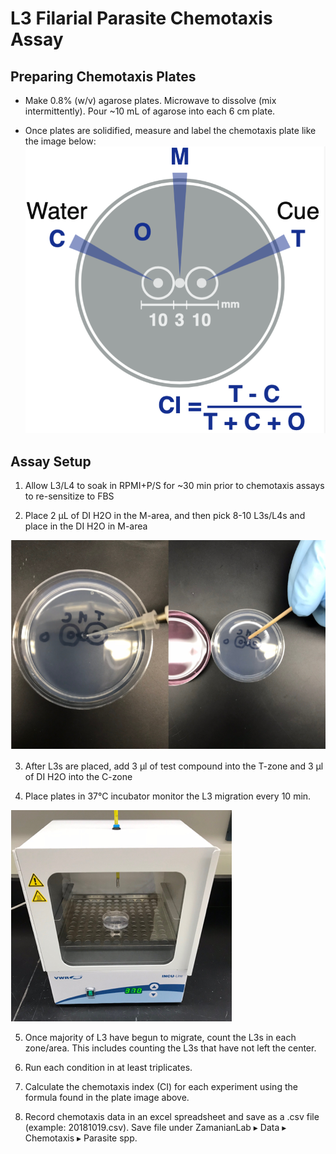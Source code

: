 # L3 Filarial Parasite Chemotaxis Assay

## Preparing Chemotaxis Plates

- Make 0.8% (w/v) agarose plates. Microwave to dissolve (mix intermittently). Pour ~10 mL of agarose into each 6 cm plate.

- Once plates are solidified, measure and label the chemotaxis plate like the image below:
![Image1](img/img1.png)

## Assay Setup

1. Allow L3/L4 to soak in RPMI+P/S for ~30 min prior to chemotaxis assays to re-sensitize to FBS

2. Place 2 µL of DI H2O in the M-area, and then pick 8-10 L3s/L4s and place in the DI H2O in M-area

![Image2](img/img2.png)

3. After L3s are placed, add 3 µl of test compound into the T-zone and 3 µl of DI H2O into the C-zone

4. Place plates in 37°C incubator monitor the L3 migration every 10 min.

![Image3](img/img3.png)

5. Once majority of L3 have begun to migrate, count the L3s in each zone/area. This includes counting the L3s that have not left the center.

6. Run each condition in at least triplicates.

7. Calculate the chemotaxis index (CI) for each experiment using the formula found in the plate image above.

8. Record chemotaxis data in an excel spreadsheet and save as a .csv file (example: 20181019.csv). Save file under ZamanianLab ▸ Data ▸ Chemotaxis ▸ Parasite spp.
